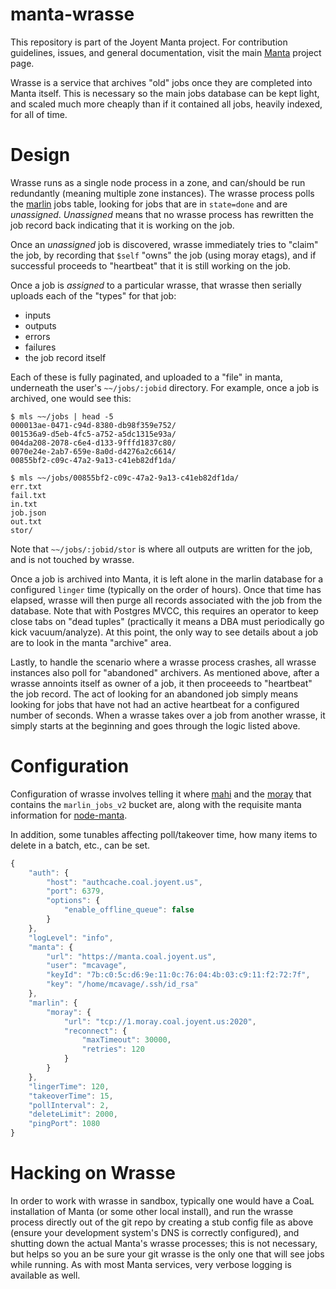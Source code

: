 <!--
    This Source Code Form is subject to the terms of the Mozilla Public
    License, v. 2.0. If a copy of the MPL was not distributed with this
    file, You can obtain one at http://mozilla.org/MPL/2.0/.
-->

<!--
    Copyright (c) 2014, Joyent, Inc.
-->

# manta-wrasse

This repository is part of the Joyent Manta project.  For contribution
guidelines, issues, and general documentation, visit the main
[Manta](http://github.com/joyent/manta) project page.

Wrasse is a service that archives "old" jobs once they are completed into
Manta itself.  This is necessary so the main jobs database can be kept light,
and scaled much more cheaply than if it contained all jobs, heavily indexed,
for all of time.

# Design

Wrasse runs as a single node process in a zone, and can/should be run
redundantly (meaning multiple zone instances).  The wrasse process polls the
[marlin](http://github.com/joyent/manta-marlin) jobs table, looking for jobs
that are in `state=done` and are _unassigned_.  _Unassigned_ means that no
wrasse process has rewritten the job record back indicating that it is working
on the job.

Once an _unassigned_ job is discovered, wrasse immediately tries to "claim" the
job, by recording that `$self` "owns" the job (using moray etags), and if
successful proceeds to "heartbeat" that it is still working on the job.

Once a job is _assigned_ to a particular wrasse, that wrasse then serially
uploads each of the "types" for that job:

- inputs
- outputs
- errors
- failures
- the job record itself

Each of these is fully paginated, and uploaded to a "file" in manta, underneath
the user's `~~/jobs/:jobid` directory.  For example, once a job is archived,
one would see this:

```
$ mls ~~/jobs | head -5
000013ae-0471-c94d-8380-db98f359e752/
001536a9-d5eb-4fc5-a752-a5dc1315e93a/
004da208-2078-c6e4-d133-9fffd1837c80/
0070e24e-2ab7-659e-8a0d-d4276a2c6614/
00855bf2-c09c-47a2-9a13-c41eb82df1da/

$ mls ~~/jobs/00855bf2-c09c-47a2-9a13-c41eb82df1da/
err.txt
fail.txt
in.txt
job.json
out.txt
stor/
```

Note that `~~/jobs/:jobid/stor` is where all outputs are written for the job,
and is not touched by wrasse.

Once a job is archived into Manta, it is left alone in the marlin database for
a configured `linger` time (typically on the order of hours).  Once that time
has elapsed, wrasse will then purge all records associated with the job from the
database.  Note that with Postgres MVCC, this requires an operator to keep close
tabs on "dead tuples" (practically it means a DBA must periodically go kick
vacuum/analyze). At this point, the only way to see details about a job are to
look in the manta "archive" area.

Lastly, to handle the scenario where a wrasse process crashes, all wrasse
instances also poll for "abandoned" archivers.  As mentioned above, after a
wrasse annoints itself as owner of a job, it then proceeeds to "heartbeat" the
job record.  The act of looking for an abandoned job simply means looking for
jobs that have not had an active heartbeat for a configured number of seconds.
When a wrasse takes over a job from another wrasse, it simply starts at the
beginning and goes through the logic listed above.

# Configuration

Configuration of wrasse involves telling it where
[mahi](https://github.com/joyent/mahi) and the
[moray](https://github.com/joyent/moray) that contains the `marlin_jobs_v2`
bucket are, along with the requisite manta information for
[node-manta](https://github.com/joyent/node-manta).

In addition, some tunables affecting poll/takeover time, how many items to
delete in a batch, etc., can be set.

```javascript
{
    "auth": {
        "host": "authcache.coal.joyent.us",
        "port": 6379,
        "options": {
            "enable_offline_queue": false
        }
    },
    "logLevel": "info",
    "manta": {
        "url": "https://manta.coal.joyent.us",
        "user": "mcavage",
        "keyId": "7b:c0:5c:d6:9e:11:0c:76:04:4b:03:c9:11:f2:72:7f",
        "key": "/home/mcavage/.ssh/id_rsa"
    },
    "marlin": {
        "moray": {
            "url": "tcp://1.moray.coal.joyent.us:2020",
            "reconnect": {
                "maxTimeout": 30000,
                "retries": 120
            }
        }
    },
    "lingerTime": 120,
    "takeoverTime": 15,
    "pollInterval": 2,
    "deleteLimit": 2000,
    "pingPort": 1080
}
```

# Hacking on Wrasse

In order to work with wrasse in sandbox, typically one would have a CoaL
installation of Manta (or some other local install), and run the wrasse process
directly out of the git repo by creating a stub config file as above (ensure your
development system's DNS is correctly configured), and shutting down the actual
Manta's wrasse processes; this is not necessary, but helps so you an be sure your
git wrasse is the only one that will see jobs while running.  As with most Manta
services, very verbose logging is available as well.
